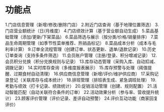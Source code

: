 # 功能点

1.门店信息管理（新增/修改/删除门店）
2.附近门店查询（基于地理位置筛选）
3.门店营业额统计（日/月维度）
4.门店绩效计算（基于营业额自动生成）
5.菜品基础管理（添加/更新/下架菜品）
6.菜品筛选与展示（按分类/价格/销量排序）
7.菜品生命周期管理（如季节性菜单推荐、热销品标记）
8.菜品成本分析（成本与毛利率计算）
9.订单全流程管理（创建订单、状态更新、退单/退款记录）
10.历史订单查询（支持多条件筛选）
11.会员账户管理（注册/登录、积分增减记录）
12.会员积分兑换（积分兑换规则与记录）
13.库存动态管理（采购入库、自动扣减、调拨记录）
14.实时库存查询（多维度报表展示）
15.库存预警与处理（阈值提醒、过期食材自动清理）
16.供应商信息管理（新增/评价/维护供应商）
17.采购记录登记（关联库存与成本统计）
18.排班管理（排班表生成、紧急调班处理）
19.考勤与绩效（打卡记录、绩效统计）
20.促销活动管理（创建、规则配置）
21.活动智能匹配（自动关联符合条件的订单）
22.活动效果分析（参与率、营收提升统计）
23.顾客评价管理（评价记录、差评自动预警）
24.评价互动功能（商家回复评价）

